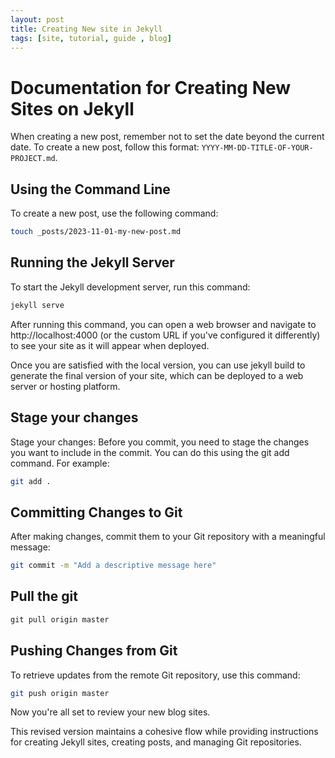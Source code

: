 ```yaml
---
layout: post
title: Creating New site in Jekyll
tags: [site, tutorial, guide , blog]
---
```


# Documentation for Creating New Sites on Jekyll

When creating a new post, remember not to set the date beyond the current date. To create a new post, follow this format: `YYYY-MM-DD-TITLE-OF-YOUR-PROJECT.md`.

## Using the Command Line

To create a new post, use the following command:

```bash
touch _posts/2023-11-01-my-new-post.md
```
## Running the Jekyll Server

To start the Jekyll development server, run this command:

```bash
jekyll serve
```
After running this command, you can open a web browser and navigate to http://localhost:4000 (or the custom URL if you've configured it differently) to see your site as it will appear when deployed.

Once you are satisfied with the local version, you can use jekyll build to generate the final version of your site, which can be deployed to a web server or hosting platform.


## Stage your changes

Stage your changes: Before you commit, you need to stage the changes you want to include in the commit. You can do this using the git add command. For example:

```bash
git add .
```

## Committing Changes to Git

After making changes, commit them to your Git repository with a meaningful message:

```bash
git commit -m "Add a descriptive message here"
```
## Pull the git 
```python
git pull origin master 
```
## Pushing Changes from Git

To retrieve updates from the remote Git repository, use this command:

```bash
git push origin master 
```
Now you're all set to review your new blog sites.

This revised version maintains a cohesive flow while providing instructions for creating Jekyll sites, creating posts, and managing Git repositories.
